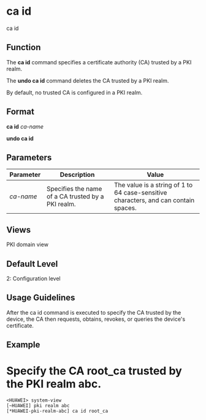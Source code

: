 ca id
=====

ca id

Function
--------



The **ca id** command specifies a certificate authority (CA) trusted by a PKI realm.

The **undo ca id** command deletes the CA trusted by a PKI realm.



By default, no trusted CA is configured in a PKI realm.


Format
------

**ca id** *ca-name*

**undo ca id**


Parameters
----------

| Parameter | Description | Value |
| --- | --- | --- |
| *ca-name* | Specifies the name of a CA trusted by a PKI realm. | The value is a string of 1 to 64 case-sensitive  characters, and can contain spaces. |



Views
-----

PKI domain view


Default Level
-------------

2: Configuration level


Usage Guidelines
----------------

After the ca id command is executed to specify the CA trusted by the device, the CA then requests, obtains, revokes, or queries the device's certificate.


Example
-------

# Specify the CA root\_ca trusted by the PKI realm abc.
```
<HUAWEI> system-view
[~HUAWEI] pki realm abc
[*HUAWEI-pki-realm-abc] ca id root_ca

```